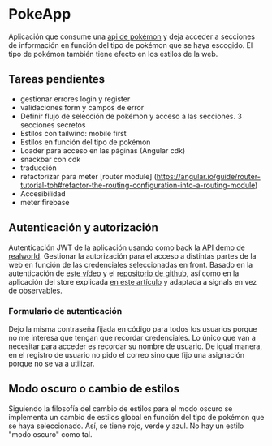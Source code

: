 # PokeApp

Aplicación que consume una [api de pokémon](https://pokeapi.co/docs/v2) y deja acceder a secciones de  información en función del tipo de pokémon que se haya escogido. El tipo de pokémon también tiene efecto en los estilos de la web. 


## Tareas pendientes
- gestionar errores login y register
- validaciones form y campos de error 
- Definir flujo de selección de pokémon y acceso a las secciones. 3 secciones secretos
- Estilos con tailwind: mobile first
- Estilos en función del tipo de pokémon
- Loader para acceso en las páginas (Angular cdk)
- snackbar con cdk
- traducción
- refactorizar para meter [router module] (https://angular.io/guide/router-tutorial-toh#refactor-the-routing-configuration-into-a-routing-module)
- Accesibilidad
- meter firebase 

## Autenticación y autorización
Autenticación JWT de la aplicación usando como back la [API demo de realworld](https://realworld-docs.netlify.app/docs/specs/frontend-specs/swagger/). Gestionar la autorización para el acceso a distintas partes de la web en función de las credenciales seleccionadas en front.
Basado en la autenticación de [este vídeo](https://www.youtube.com/watch?v=foUS5JlDlCs) y el [repositorio de github](https://github.com/joshuamorony/angularstart-chat), así como en la aplicación del store explicada [en este artículo](https://blog.angulartraining.com/tutorial-state-management-with-observable-store-services-5ba53d87ad94) y adaptada a signals en vez de observables.

### Formulario de autenticación
Dejo la misma contraseña fijada en código para todos los usuarios porque no me interesa que tengan que recordar credenciales. Lo único que van a necesitar para acceder es recordar su nombre de usuario.
De igual manera, en el registro de usuario no pido el correo sino que fijo una asignación porque no se va a utilizar. 

## Modo oscuro o cambio de estilos
Siguiendo la filosofía del cambio de estilos para el modo oscuro se implementa un cambio de estilos global en función del tipo de pokémon que se haya seleccionado. Así, se tiene rojo, verde y azul. No hay un estilo "modo oscuro" como tal.